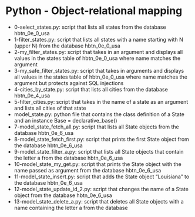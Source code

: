 # Python - Object-relational mapping
* 0-select_states.py: script that lists all states from the database hbtn_0e_0_usa
* 1-filter_states.py: script that lists all states with a name starting with N (upper N) from the database hbtn_0e_0_usa
* 2-my_filter_states.py: script that takes in an argument and displays all values in the states table of hbtn_0e_0_usa where name matches the argument
* 3-my_safe_filter_states.py: script that takes in arguments and displays all values in the states table of hbtn_0e_0_usa where name matches the argument but protects against SQL injections
* 4-cities_by_state.py: script that lists all cities from the database hbtn_0e_4_usa
* 5-filter_cities.py: script that takes in the name of a state as an argument and lists all cities of that state
* model_state.py: python file that contains the class definition of a State and an instance Base = declarative_base()
* 7-model_state_fetch_all.py: script that lists all State objects from the database hbtn_0e_6_usa
* 8-model_state_fetch_first.py: script that prints the first State object from the database hbtn_0e_6_usa
* 9-model_state_filter_a.py: script that lists all State objects that contain the letter a from the database hbtn_0e_6_usa
* 10-model_state_my_get.py: script that prints the State object with the name passed as argument from the database hbtn_0e_6_usa
* 11-model_state_insert.py: script that adds the State object “Louisiana” to the database hbtn_0e_6_usa
* 12-model_state_update_id_2.py: script that changes the name of a State object from the database hbtn_0e_6_usa
* 13-model_state_delete_a.py: script that deletes all State objects with a name containing the letter a from the database
